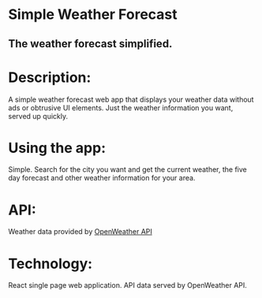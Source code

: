 # Simple Weather Forecast

## The weather forecast simplified.

# Description:

A simple weather forecast web app that displays your weather data without ads or obtrusive UI elements. Just the weather information you want, served up quickly.

# Using the app:

Simple. Search for the city you want and get the current weather, the five day forecast and other weather information for your area.

# API:

Weather data provided by [OpenWeather API](https://openweathermap.org/)

# Technology:

React single page web application. API data served by OpenWeather API. 




